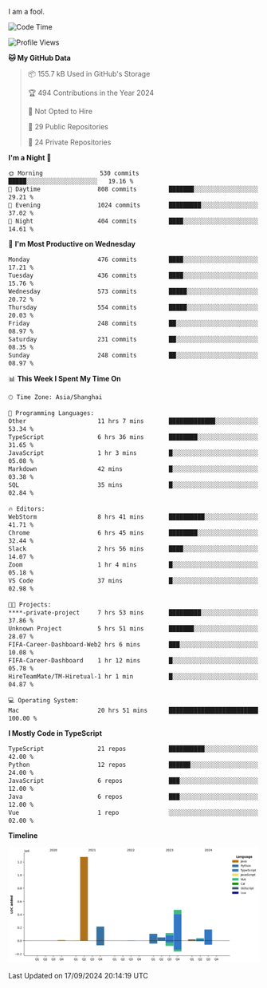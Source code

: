 I am a fool.

<!--START_SECTION:waka-->
![Code Time](http://img.shields.io/badge/Code%20Time-1%2C831%20hrs%204%20mins-blue)

![Profile Views](http://img.shields.io/badge/Profile%20Views-1-blue)

**🐱 My GitHub Data** 

> 📦 155.7 kB Used in GitHub's Storage 
 > 
> 🏆 494 Contributions in the Year 2024
 > 
> 🚫 Not Opted to Hire
 > 
> 📜 29 Public Repositories 
 > 
> 🔑 24 Private Repositories 
 > 
**I'm a Night 🦉** 

```text
🌞 Morning                530 commits         █████░░░░░░░░░░░░░░░░░░░░   19.16 % 
🌆 Daytime                808 commits         ███████░░░░░░░░░░░░░░░░░░   29.21 % 
🌃 Evening                1024 commits        █████████░░░░░░░░░░░░░░░░   37.02 % 
🌙 Night                  404 commits         ████░░░░░░░░░░░░░░░░░░░░░   14.61 % 
```
📅 **I'm Most Productive on Wednesday** 

```text
Monday                   476 commits         ████░░░░░░░░░░░░░░░░░░░░░   17.21 % 
Tuesday                  436 commits         ████░░░░░░░░░░░░░░░░░░░░░   15.76 % 
Wednesday                573 commits         █████░░░░░░░░░░░░░░░░░░░░   20.72 % 
Thursday                 554 commits         █████░░░░░░░░░░░░░░░░░░░░   20.03 % 
Friday                   248 commits         ██░░░░░░░░░░░░░░░░░░░░░░░   08.97 % 
Saturday                 231 commits         ██░░░░░░░░░░░░░░░░░░░░░░░   08.35 % 
Sunday                   248 commits         ██░░░░░░░░░░░░░░░░░░░░░░░   08.97 % 
```


📊 **This Week I Spent My Time On** 

```text
🕑︎ Time Zone: Asia/Shanghai

💬 Programming Languages: 
Other                    11 hrs 7 mins       █████████████░░░░░░░░░░░░   53.34 % 
TypeScript               6 hrs 36 mins       ████████░░░░░░░░░░░░░░░░░   31.65 % 
JavaScript               1 hr 3 mins         █░░░░░░░░░░░░░░░░░░░░░░░░   05.08 % 
Markdown                 42 mins             █░░░░░░░░░░░░░░░░░░░░░░░░   03.38 % 
SQL                      35 mins             █░░░░░░░░░░░░░░░░░░░░░░░░   02.84 % 

🔥 Editors: 
WebStorm                 8 hrs 41 mins       ██████████░░░░░░░░░░░░░░░   41.71 % 
Chrome                   6 hrs 45 mins       ████████░░░░░░░░░░░░░░░░░   32.44 % 
Slack                    2 hrs 56 mins       ████░░░░░░░░░░░░░░░░░░░░░   14.07 % 
Zoom                     1 hr 4 mins         █░░░░░░░░░░░░░░░░░░░░░░░░   05.18 % 
VS Code                  37 mins             █░░░░░░░░░░░░░░░░░░░░░░░░   02.98 % 

🐱‍💻 Projects: 
****-private-project     7 hrs 53 mins       █████████░░░░░░░░░░░░░░░░   37.86 % 
Unknown Project          5 hrs 51 mins       ███████░░░░░░░░░░░░░░░░░░   28.07 % 
FIFA-Career-Dashboard-Web2 hrs 6 mins        ███░░░░░░░░░░░░░░░░░░░░░░   10.08 % 
FIFA-Career-Dashboard    1 hr 12 mins        █░░░░░░░░░░░░░░░░░░░░░░░░   05.78 % 
HireTeamMate/TM-Hiretual-1 hr 1 min          █░░░░░░░░░░░░░░░░░░░░░░░░   04.87 % 

💻 Operating System: 
Mac                      20 hrs 51 mins      █████████████████████████   100.00 % 
```

**I Mostly Code in TypeScript** 

```text
TypeScript               21 repos            ██████████░░░░░░░░░░░░░░░   42.00 % 
Python                   12 repos            ██████░░░░░░░░░░░░░░░░░░░   24.00 % 
JavaScript               6 repos             ███░░░░░░░░░░░░░░░░░░░░░░   12.00 % 
Java                     6 repos             ███░░░░░░░░░░░░░░░░░░░░░░   12.00 % 
Vue                      1 repo              ░░░░░░░░░░░░░░░░░░░░░░░░░   02.00 % 
```



**Timeline**

![Lines of Code chart](https://raw.githubusercontent.com/VeejaLiu/VeejaLiu/master/assets/bar_graph.png)


 Last Updated on 17/09/2024 20:14:19 UTC
<!--END_SECTION:waka-->
